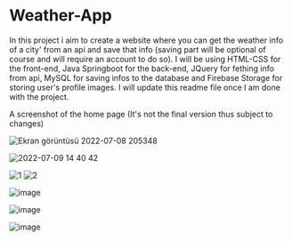 # Weather-App

In this project i aim to create a website where you can get the weather info of a city' from an api and save that info (saving part will be optional of course and will require an account to do so).
I will be using HTML-CSS for the front-end, Java Springboot for the back-end, JQuery for fething info from api, MySQL for saving infos to the database and Firebase Storage for storing user's profile images.
I will update this readme file once I am done with the project.

A screenshot of the home page (It's not the final version thus subject to changes)

![Ekran görüntüsü 2022-07-08 205348](https://user-images.githubusercontent.com/83312431/178044953-9a21dc2a-4ba8-433c-9b4a-ce63fe693667.png)

![2022-07-09 14 40 42](https://user-images.githubusercontent.com/83312431/178104206-0be9b641-27d4-40f8-b178-311c98d43907.png)


![1](https://user-images.githubusercontent.com/83312431/178130288-8d968554-d227-4d5e-bf84-218197fb2532.png)
![2](https://user-images.githubusercontent.com/83312431/178130289-feb47e74-e840-4581-9a3a-db6569aaba3b.png)

![image](https://user-images.githubusercontent.com/83312431/178167755-84a91116-8396-4acd-a9c7-8489f4ee35d2.png)

![image](https://user-images.githubusercontent.com/83312431/178305918-e639365b-0e98-45a3-8ea1-3f7917edab6b.png)

![image](https://user-images.githubusercontent.com/83312431/178361360-a93e699c-9b9e-47e6-b470-bcd0d4be0692.png)